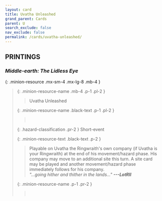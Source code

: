 ```yaml
---
layout: card
title: Uvatha Unleashed
grand_parent: Cards
parent: U
search_exclude: false
nav_exclude: false
permalink: /cards/uvatha-unleashed/
---
```


## PRINTINGS


### _Middle-earth: The Lidless Eye_

{: .minion-resource .mx-sm-4 .mx-lg-8 .mb-4 }
> {: .minion-resource-name .mb-4 .p-1 .pl-2 }
> > <div class="hazard-mp"></div>
> > <div class="card-name">Uvatha Unleashed</div>
>
> {: .minion-resource-name .black-text .p-1 .pl-2 }
> > &nbsp;
>
> {: .hazard-classification .pr-2 }
> Short-event
>
> {: .minion-resource-text .black-text .p-2 }
> > Playable on Uvatha the Ringwraith's own company (if Uvatha is your Ringwraith) at the end of his movement/hazard phase. His company may move to an additional site this turn. A site card may be played and another movement/hazard phase immediately follows for his company. <br>_"...going hither and thither in the lands..."_ ***---LotRII*** 
> 
> {: .minion-resource-name .p-1 .pr-2 }
> > <div class="card-shield"></div>
> > <div class="card-corruption-white">&nbsp;</div>
